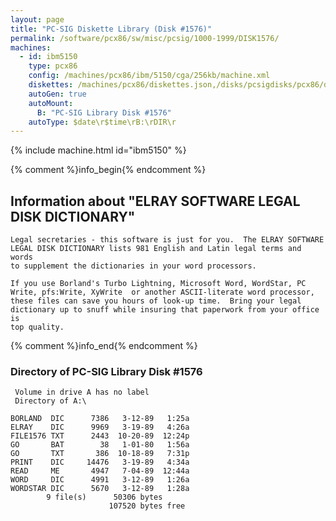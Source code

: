 ```yaml
---
layout: page
title: "PC-SIG Diskette Library (Disk #1576)"
permalink: /software/pcx86/sw/misc/pcsig/1000-1999/DISK1576/
machines:
  - id: ibm5150
    type: pcx86
    config: /machines/pcx86/ibm/5150/cga/256kb/machine.xml
    diskettes: /machines/pcx86/diskettes.json,/disks/pcsigdisks/pcx86/diskettes.json
    autoGen: true
    autoMount:
      B: "PC-SIG Library Disk #1576"
    autoType: $date\r$time\rB:\rDIR\r
---
```


{% include machine.html id="ibm5150" %}

{% comment %}info_begin{% endcomment %}

## Information about "ELRAY SOFTWARE LEGAL DISK DICTIONARY"

    Legal secretaries - this software is just for you.  The ELRAY SOFTWARE
    LEGAL DISK DICTIONARY lists 981 English and Latin legal terms and words
    to supplement the dictionaries in your word processors.
    
    If you use Borland's Turbo Lightning, Microsoft Word, WordStar, PC
    Write, pfs:Write, XyWrite  or another ASCII-literate word processor,
    these files can save you hours of look-up time.  Bring your legal
    dictionary up to snuff while insuring that paperwork from your office is
    top quality.
{% comment %}info_end{% endcomment %}


### Directory of PC-SIG Library Disk #1576

     Volume in drive A has no label
     Directory of A:\

    BORLAND  DIC      7386   3-12-89   1:25a
    ELRAY    DIC      9969   3-19-89   4:26a
    FILE1576 TXT      2443  10-20-89  12:24p
    GO       BAT        38   1-01-80   1:56a
    GO       TXT       386  10-18-89   7:31p
    PRINT    DIC     14476   3-19-89   4:34a
    READ     ME       4947   7-04-89  12:44a
    WORD     DIC      4991   3-12-89   1:26a
    WORDSTAR DIC      5670   3-12-89   1:28a
            9 file(s)      50306 bytes
                          107520 bytes free
